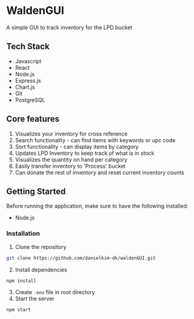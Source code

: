 # WaldenGUI

A simple GUI to track inventory for the LPD bucket

## Tech Stack
- Javascript
- React
- Node.js
- Express.js
- Chart.js
- Git
- PostgreSQL

## Core features

1. Visualizes your inventory for cross reference
2. Search functionality - can find items with keywords or upc code
3. Sort functionality - can display items by category
4. Updates LPD Inventory to keep track of what is in stock
5. Visualizes the quantity on hand per category
6. Easily transfer inventory to 'Process' bucket
7. Can donate the rest of inventory and reset current inventory counts

## Getting Started

Before running the application, make sure to have the following installed:

- Node.js

### Installation

1. Clone the repository

```bash
git clone https://github.com/danielkim-dk/waldenGUI.git
```

2. Install dependencies

```bash
npm install
```

3. Create `.env` file in root directory
4. Start the server

```bash
npm start
```



